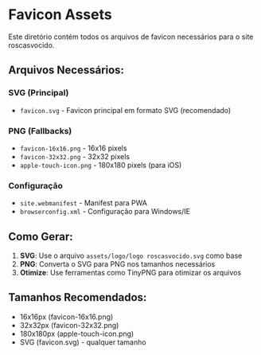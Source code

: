 # Favicon Assets

Este diretório contém todos os arquivos de favicon necessários para o site roscasvocido.

## Arquivos Necessários:

### SVG (Principal)
- `favicon.svg` - Favicon principal em formato SVG (recomendado)

### PNG (Fallbacks)
- `favicon-16x16.png` - 16x16 pixels
- `favicon-32x32.png` - 32x32 pixels
- `apple-touch-icon.png` - 180x180 pixels (para iOS)

### Configuração
- `site.webmanifest` - Manifest para PWA
- `browserconfig.xml` - Configuração para Windows/IE

## Como Gerar:

1. **SVG**: Use o arquivo `assets/logo/logo roscasvocido.svg` como base
2. **PNG**: Converta o SVG para PNG nos tamanhos necessários
3. **Otimize**: Use ferramentas como TinyPNG para otimizar os arquivos

## Tamanhos Recomendados:
- 16x16px (favicon-16x16.png)
- 32x32px (favicon-32x32.png)
- 180x180px (apple-touch-icon.png)
- SVG (favicon.svg) - qualquer tamanho

